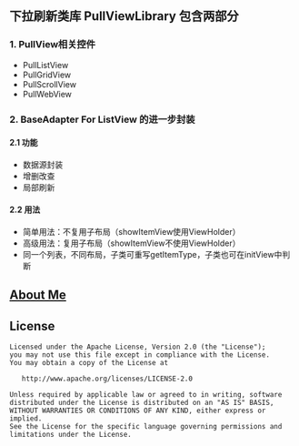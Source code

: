 
## 下拉刷新类库 PullViewLibrary 包含两部分
### 1. PullView相关控件
- PullListView
- PullGridView
- PullScrollView
- PullWebView

### 2. BaseAdapter For ListView 的进一步封装

#### 2.1 功能
- 数据源封装
- 增删改查
- 局部刷新

#### 2.2 用法
- 简单用法：不复用子布局（showItemView使用ViewHolder）
- 高级用法：复用子布局（showItemView不使用ViewHolder）
- 同一个列表，不同布局，子类可重写getItemType，子类也可在initView中判断


## [About Me](http://yuchao.wang)


## License

```
Licensed under the Apache License, Version 2.0 (the "License");
you may not use this file except in compliance with the License.
You may obtain a copy of the License at

   http://www.apache.org/licenses/LICENSE-2.0

Unless required by applicable law or agreed to in writing, software
distributed under the License is distributed on an "AS IS" BASIS,
WITHOUT WARRANTIES OR CONDITIONS OF ANY KIND, either express or implied.
See the License for the specific language governing permissions and
limitations under the License.
```